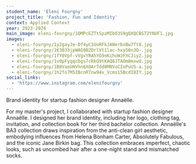 ```yaml
---
student_name: 'Eleni Fourgny'
project_title: 'Fashion, Fun and Identity'
context: Applied Context
year: 2023-2024
main_image: eleni-fourgny/1QMPcEZTtSpzMIbO3S9gQXQCBST2YNUF1.jpg
images:
  - eleni-fourgny/1y2gayJe-Df4yC1UoRFkJANerbxBw7ft8.jpg
  - eleni-fourgny/1K3033jpWAG0B2DrlVt1lac-hxyS0n3Q-.jpg
  - eleni-fourgny/1fY0Vpf-vVgvYRAhYG9nKihoWJFXCJiyZ.jpg
  - eleni-fourgny/1v0pFyqqcDgs7cRkQ9tKAQ8JTAOm8mxwU.jpg
  - eleni-fourgny/1B8VaeUHVhn6XOArTdd8MNVoCInPuUS-a.jpg
  - eleni-fourgny/1h2fn7M5IBcnRTnw94v_Vcmsi5BcdI8IY.jpg
social_links:
  - 'https://www.instagram.com/elenifourgny'
---
```


Brand identity for startup fashion
designer Annaëlle.

For my master's project, I collaborated with startup fashion designer Annaëlle. I designed her brand identity, including her logo, clothing tag, invitation, and collection book for her third bachelor collection. Annaëlle's BA3 collection draws inspiration from the anti-clean girl aesthetic, embodying influences from Helena Bonham Carter, Absolutely Fabulous, and the iconic Jane Birkin bag. This collection embraces imperfect, chaotic looks, such as uncombed hair after a one-night stand and mismatched socks.
